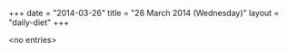 +++
date = "2014-03-26"
title = "26 March 2014 (Wednesday)"
layout = "daily-diet"
+++

\<no entries\>